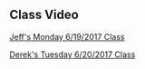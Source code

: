 ## Class Video

[Jeff's Monday 6/19/2017 Class](https://codingbootcamp.hosted.panopto.com/Panopto/Pages/Viewer.aspx?id=11428d31-a7d1-48f4-bf17-ce98fd5b3b3a)

[Derek's Tuesday 6/20/2017 Class](https://codingbootcamp.hosted.panopto.com/Panopto/Pages/Viewer.aspx?id=ff32dfde-1794-438f-b933-8f790d5066ca)

